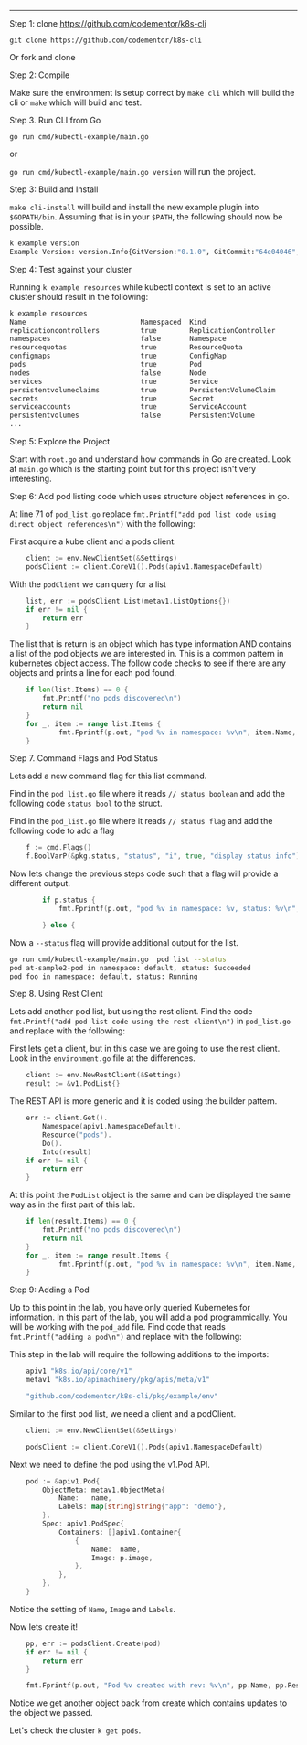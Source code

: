 

---

Step 1: clone https://github.com/codementor/k8s-cli

`git clone https://github.com/codementor/k8s-cli`

Or fork and clone 

Step 2: Compile

Make sure the environment is setup correct by `make cli` which will build the cli or `make` which will build and test.

Step 3. Run CLI from Go

`go run cmd/kubectl-example/main.go`

or

`go run cmd/kubectl-example/main.go version`
will run the project.

Step 3: Build and Install

`make cli-install` will build and install the new example plugin into `$GOPATH/bin`. Assuming that is in your `$PATH`, the following should now be possible.

```bash
k example version
Example Version: version.Info{GitVersion:"0.1.0", GitCommit:"64e04046", BuildDate:"2020-01-30T22:00:17Z", GoVersion:"go1.13.7", Compiler:"gc", Platform:"darwin/amd64"}
```

Step 4: Test against your cluster

Running `k example resources` while kubectl context is set to an active cluster should result in the following:

```bash
k example resources
Name                           	Namespaced	Kind                          
replicationcontrollers         	true      	ReplicationController         
namespaces                     	false     	Namespace                     
resourcequotas                 	true      	ResourceQuota                 
configmaps                     	true      	ConfigMap                     
pods                           	true      	Pod                           
nodes                          	false     	Node                          
services                       	true      	Service                       
persistentvolumeclaims         	true      	PersistentVolumeClaim         
secrets                        	true      	Secret                        
serviceaccounts                	true      	ServiceAccount                
persistentvolumes              	false     	PersistentVolume   
...
```

Step 5: Explore the Project

Start with `root.go` and understand how commands in Go are created.
Look at `main.go` which is the starting point but for this project isn't very interesting.


Step 6: Add pod listing code which uses structure object references in go.

At line 71 of `pod_list.go` replace `fmt.Printf("add pod list code using direct object references\n")` with the following:

First acquire a kube client and a pods client:

```go
	client := env.NewClientSet(&Settings)
	podsClient := client.CoreV1().Pods(apiv1.NamespaceDefault)
```

With the `podClient` we can query for a list

```go
	list, err := podsClient.List(metav1.ListOptions{})
	if err != nil {
		return err
	}
```

The list that is return is an object which has type information AND contains a list of the pod objects we are interested in. This is a common pattern in kubernetes object access. The follow code checks to see if there are any objects and prints a line for each pod found.

```go
	if len(list.Items) == 0 {
		fmt.Printf("no pods discovered\n")
		return nil
	}
	for _, item := range list.Items {
			fmt.Fprintf(p.out, "pod %v in namespace: %v\n", item.Name, item.Namespace)		
	}
```

Step 7. Command Flags and Pod Status

Lets add a new command flag for this list command.  

Find in the `pod_list.go` file where it reads `// status boolean` and add the following code `status bool` to the struct.

Find in the `pod_list.go` file where it reads `// status flag` and add the following code to add a flag 

```go
	f := cmd.Flags()
	f.BoolVarP(&pkg.status, "status", "i", true, "display status info")

```

Now lets change the previous steps code such that a flag will provide a different output.

```go
		if p.status {
			fmt.Fprintf(p.out, "pod %v in namespace: %v, status: %v\n", item.Name, item.Namespace, item.Status.Phase)

		} else {

```

Now a `--status` flag will provide additional output for the list.

```bash
go run cmd/kubectl-example/main.go  pod list --status
pod at-sample2-pod in namespace: default, status: Succeeded
pod foo in namespace: default, status: Running
```

Step 8. Using Rest Client

Lets add another pod list, but using the rest client.  Find the code `fmt.Printf("add pod list code using the rest client\n")` in `pod_list.go` and replace with the following:

First lets get a client, but in this case we are going to use the rest client.  Look in the `environment.go` file at the differences.

```go
	client := env.NewRestClient(&Settings)
	result := &v1.PodList{}
```

The REST API is more generic and it is coded using the builder pattern.  
```go
	err := client.Get().
		Namespace(apiv1.NamespaceDefault).
		Resource("pods").
		Do().
		Into(result)
	if err != nil {
		return err
	}
```

At this point the `PodList` object is the same and can be displayed the same way as in the first part of this lab.
```go
	if len(result.Items) == 0 {
		fmt.Printf("no pods discovered\n")
		return nil
	}
	for _, item := range result.Items {
			fmt.Fprintf(p.out, "pod %v in namespace: %v\n", item.Name, item.Namespace)
	}
```

Step 9: Adding a Pod

Up to this point in the lab, you have only queried Kubernetes for information.  In this part of the lab, you will add a pod programmically. You will be working with the `pod_add` file.  Find 
code that reads `fmt.Printf("adding a pod\n")` and replace with the following:

This step in the lab will require the following additions to the imports:

```go
	apiv1 "k8s.io/api/core/v1"
	metav1 "k8s.io/apimachinery/pkg/apis/meta/v1"

	"github.com/codementor/k8s-cli/pkg/example/env"
```

Similar to the first pod list, we need a client and a podClient.  

```go
	client := env.NewClientSet(&Settings)

	podsClient := client.CoreV1().Pods(apiv1.NamespaceDefault)
```

Next we need to define the pod using the v1.Pod API.  

```go
	pod := &apiv1.Pod{
		ObjectMeta: metav1.ObjectMeta{
			Name:   name,
			Labels: map[string]string{"app": "demo"},
		},
		Spec: apiv1.PodSpec{
			Containers: []apiv1.Container{
				{
					Name:  name,
					Image: p.image,
				},
			},
		},
	}
```

Notice the setting of `Name`, `Image` and `Labels`.  

Now lets create it!
```go
	pp, err := podsClient.Create(pod)
	if err != nil {
		return err
	}

	fmt.Fprintf(p.out, "Pod %v created with rev: %v\n", pp.Name, pp.ResourceVersion)
```

Notice we get another object back from create which contains updates to the object we passed.

Let's check the cluster `k get pods`.
